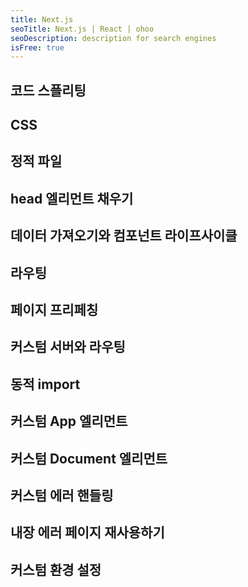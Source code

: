 ```yaml
---
title: Next.js
seoTitle: Next.js | React | ohoo
seoDescription: description for search engines
isFree: true
---
```



## 코드 스플리팅
## CSS 
## 정적 파일
## head 엘리먼트 채우기
## 데이터 가져오기와 컴포넌트 라이프사이클
## 라우팅
## 페이지 프리페칭
## 커스텀 서버와 라우팅
## 동적 import
## 커스텀 App 엘리먼트
## 커스텀 Document 엘리먼트
## 커스텀 에러 핸들링
## 내장 에러 페이지 재사용하기
## 커스텀 환경 설정

